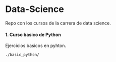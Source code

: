 # Data-Science

Repo con los cursos de la carrera de data science.

#### 1. Curso basico de Python

Ejercicios basicos en pyhton.

```bash
./basic_python/
```
